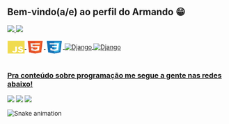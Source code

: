 ## Bem-vindo(a/e) ao perfil do Armando 😁

<div>
   <a href="https://github.com/rmndvngrpslhr">
   <img height="180em" src="https://github-readme-stats-mu-five-92.vercel.app/api?username=rmndvngrpslhr&show_icons=true&theme=tokyonight&include_all_commits=true&count_private=true"/>
   <img height="180em" src="https://github-readme-stats-mu-five-92.vercel.app/api/top-langs/?username=rmndvngrpslhr&layout=compact&langs_count=6&theme=tokyonight"/>
</div>
 
<div style="display: inline_block"><br>
  <img align="center" alt="Js" height="30" width="40" src="https://raw.githubusercontent.com/devicons/devicon/master/icons/javascript/javascript-plain.svg">
  <img align="center" alt="HTML" height="30" width="40" src="https://raw.githubusercontent.com/devicons/devicon/master/icons/html5/html5-original.svg">
  <img align="center" alt="CSS" height="30" width="40" src="https://raw.githubusercontent.com/devicons/devicon/master/icons/css3/css3-original.svg">
  <img align="center" alt="Django" height="30" width="40" src="https://cdn.jsdelivr.net/gh/devicons/devicon/icons/django/django-plain.svg" />
  <img align="center" alt="Django" height="30" width="40" src="https://cdn.jsdelivr.net/gh/devicons/devicon/icons/python/python-plain.svg" />      
</div>
 
 <br>
 
  ### Pra conteúdo sobre programação me segue a gente nas redes abaixo!
 
<div> 
  <a href="https://instagram.com/rmndvngrpslhr" target="_blank"><img src="https://img.shields.io/badge/-Instagram-%23E4405F?style=for-the-badge&logo=instagram&logoColor=white" target="_blank"></a>
  <a href = "mailto:avgsolheiro@gmail.com"><img src="https://img.shields.io/badge/-Gmail-%23333?style=for-the-badge&logo=gmail&logoColor=white" target="_blank"></a>
  <a href="https://www.linkedin.com/in/armandosolheiro" target="_blank"><img src="https://img.shields.io/badge/-LinkedIn-%230077B5?style=for-the-badge&logo=linkedin&logoColor=white" target="_blank"></a> 
 
  ![Snake animation](https://github.com/rmndvngrpslhr/rmndvngrpslhr/blob/output/github-contribution-grid-snake.svg)

</div>
